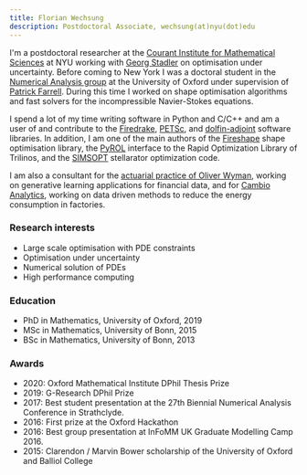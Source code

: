 ```yaml
---
title: Florian Wechsung
description: Postdoctoral Associate, wechsung(at)nyu(dot)edu
---
```


I'm a postdoctoral researcher at the [Courant Institute for Mathematical Sciences](https://cims.nyu.edu) at NYU working with [Georg Stadler](https://math.nyu.edu/~stadler/) on optimisation under uncertainty.
Before coming to New York I was a doctoral student in the [Numerical Analysis group](http://www.maths.ox.ac.uk/groups/numerical-analysis) at the University of Oxford under supervision of [Patrick Farrell](http://www.pefarrell.org).
During this time I worked on shape optimisation algorithms and fast solvers for the incompressible Navier-Stokes equations.

I spend a lot of my time writing software in Python and C/C++ and am a user of and contribute to the [Firedrake](https://firedrakeproject.org), [PETSc](https://www.mcs.anl.gov/petsc/), and [dolfin-adjoint](http://www.dolfin-adjoint.org/en/latest/) software libraries.
In addition, I am one of the main authors of the [Fireshape](https://github.com/fireshape/fireshape) shape optimisation library, the [PyROL](https://bitbucket.org/pyrol/pyrol/src/master/) interface to the Rapid Optimization Library of Trilinos, and the [SIMSOPT](https://github.com/hiddenSymmetries/simsopt) stellarator optimization code.

I am also a consultant for the [actuarial practice of Oliver Wyman](https://www.oliverwyman.de/our-expertise/capabilities/actuarial.html), working on generative learning applications for financial data, and for [Cambio Analytics](https://cambio-analytics.com), working on data driven methods to reduce the energy consumption in factories.


### Research interests

- Large scale optimisation with PDE constraints
- Optimisation under uncertainty
- Numerical solution of PDEs
- High performance computing

### Education

- PhD in Mathematics, University of Oxford, 2019
- MSc in Mathematics, University of Bonn, 2015
- BSc in Mathematics, University of Bonn, 2013

### Awards

- 2020: Oxford Mathematical Institute DPhil Thesis Prize
- 2019: G-Research DPhil Prize
- 2017: Best student presentation at the 27th Biennial Numerical Analysis Conference in Strathclyde.
- 2016: First prize at the Oxford Hackathon
- 2016: Best group presentation at InFoMM UK Graduate Modelling Camp 2016.
- 2015: Clarendon / Marvin Bower scholarship of the University of Oxford and Balliol College
